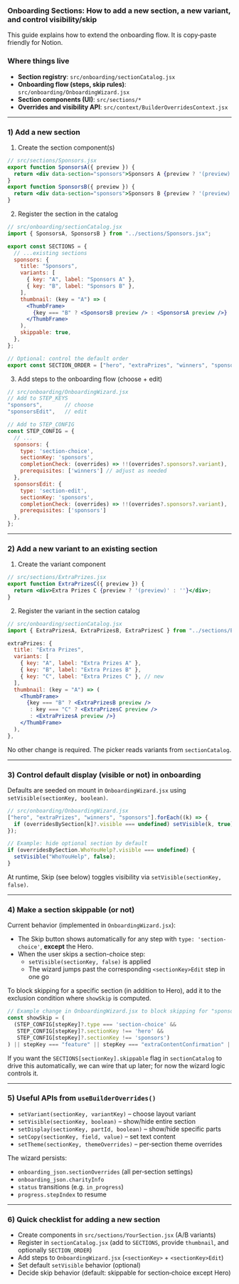 ### Onboarding Sections: How to add a new section, a new variant, and control visibility/skip

This guide explains how to extend the onboarding flow. It is copy‑paste friendly for Notion.

### Where things live
- **Section registry**: `src/onboarding/sectionCatalog.jsx`
- **Onboarding flow (steps, skip rules)**: `src/onboarding/OnboardingWizard.jsx`
- **Section components (UI)**: `src/sections/*`
- **Overrides and visibility API**: `src/context/BuilderOverridesContext.jsx`

---

### 1) Add a new section

1) Create the section component(s)
```jsx
// src/sections/Sponsors.jsx
export function SponsorsA({ preview }) {
  return <div data-section="sponsors">Sponsors A {preview ? '(preview)' : ''}</div>;
}
export function SponsorsB({ preview }) {
  return <div data-section="sponsors">Sponsors B {preview ? '(preview)' : ''}</div>;
}
```

2) Register the section in the catalog
```jsx
// src/onboarding/sectionCatalog.jsx
import { SponsorsA, SponsorsB } from "../sections/Sponsors.jsx";

export const SECTIONS = {
  // ...existing sections
  sponsors: {
    title: "Sponsors",
    variants: [
      { key: "A", label: "Sponsors A" },
      { key: "B", label: "Sponsors B" },
    ],
    thumbnail: (key = "A") => (
      <ThumbFrame>
        {key === "B" ? <SponsorsB preview /> : <SponsorsA preview />}
      </ThumbFrame>
    ),
    skippable: true,
  },
};

// Optional: control the default order
export const SECTION_ORDER = ["hero", "extraPrizes", "winners", "sponsors", "feature"];
```

3) Add steps to the onboarding flow (choose + edit)
```jsx
// src/onboarding/OnboardingWizard.jsx
// Add to STEP_KEYS
"sponsors",       // choose
"sponsorsEdit",   // edit

// Add to STEP_CONFIG
const STEP_CONFIG = {
  // ...
  sponsors: {
    type: 'section-choice',
    sectionKey: 'sponsors',
    completionCheck: (overrides) => !!(overrides?.sponsors?.variant),
    prerequisites: ['winners'] // adjust as needed
  },
  sponsorsEdit: {
    type: 'section-edit',
    sectionKey: 'sponsors',
    completionCheck: (overrides) => !!(overrides?.sponsors?.variant),
    prerequisites: ['sponsors']
  },
};
```

---

### 2) Add a new variant to an existing section

1) Create the variant component
```jsx
// src/sections/ExtraPrizes.jsx
export function ExtraPrizesC({ preview }) {
  return <div>Extra Prizes C {preview ? '(preview)' : ''}</div>;
}
```

2) Register the variant in the section catalog
```jsx
// src/onboarding/sectionCatalog.jsx
import { ExtraPrizesA, ExtraPrizesB, ExtraPrizesC } from "../sections/ExtraPrizes.jsx";

extraPrizes: {
  title: "Extra Prizes",
  variants: [
    { key: "A", label: "Extra Prizes A" },
    { key: "B", label: "Extra Prizes B" },
    { key: "C", label: "Extra Prizes C" }, // new
  ],
  thumbnail: (key = "A") => (
    <ThumbFrame>
      {key === "B" ? <ExtraPrizesB preview />
       : key === "C" ? <ExtraPrizesC preview />
       : <ExtraPrizesA preview />}
    </ThumbFrame>
  ),
},
```

No other change is required. The picker reads variants from `sectionCatalog`.

---

### 3) Control default display (visible or not) in onboarding

Defaults are seeded on mount in `OnboardingWizard.jsx` using `setVisible(sectionKey, boolean)`.

```jsx
// src/onboarding/OnboardingWizard.jsx
["hero", "extraPrizes", "winners", "sponsors"].forEach((k) => {
  if (overridesBySection[k]?.visible === undefined) setVisible(k, true);
});

// Example: hide optional section by default
if (overridesBySection.WhoYouHelp?.visible === undefined) {
  setVisible("WhoYouHelp", false);
}
```

At runtime, Skip (see below) toggles visibility via `setVisible(sectionKey, false)`.

---

### 4) Make a section skippable (or not)

Current behavior (implemented in `OnboardingWizard.jsx`):
- The Skip button shows automatically for any step with `type: 'section-choice'`, **except** the Hero.
- When the user skips a section-choice step:
  - `setVisible(sectionKey, false)` is applied
  - The wizard jumps past the corresponding `<sectionKey>Edit` step in one go

To block skipping for a specific section (in addition to Hero), add it to the exclusion condition where `showSkip` is computed.

```jsx
// Example change in OnboardingWizard.jsx to block skipping for "sponsors"
const showSkip = (
  (STEP_CONFIG[stepKey]?.type === 'section-choice' &&
   STEP_CONFIG[stepKey]?.sectionKey !== 'hero' &&
   STEP_CONFIG[stepKey]?.sectionKey !== 'sponsors')
) || stepKey === "feature" || stepKey === "extraContentConfirmation" || stepKey === "addMoreSections";
```

If you want the `SECTIONS[sectionKey].skippable` flag in `sectionCatalog` to drive this automatically, we can wire that up later; for now the wizard logic controls it.

---

### 5) Useful APIs from `useBuilderOverrides()`
- `setVariant(sectionKey, variantKey)` – choose layout variant
- `setVisible(sectionKey, boolean)` – show/hide entire section
- `setDisplay(sectionKey, partId, boolean)` – show/hide specific parts
- `setCopy(sectionKey, field, value)` – set text content
- `setTheme(sectionKey, themeOverrides)` – per‑section theme overrides

The wizard persists:
- `onboarding_json.sectionOverrides` (all per‑section settings)
- `onboarding_json.charityInfo`
- `status` transitions (e.g. `in_progress`)
- `progress.stepIndex` to resume

---

### 6) Quick checklist for adding a new section
- Create components in `src/sections/YourSection.jsx` (A/B variants)
- Register in `sectionCatalog.jsx` (add to `SECTIONS`, provide `thumbnail`, and optionally `SECTION_ORDER`)
- Add steps to `OnboardingWizard.jsx` (`<sectionKey>` + `<sectionKey>Edit`)
- Set default `setVisible` behavior (optional)
- Decide skip behavior (default: skippable for section‑choice except Hero)


